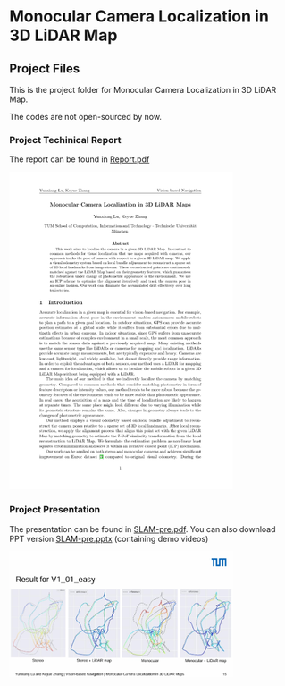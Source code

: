 # Monocular Camera Localization in 3D LiDAR Map




## Project Files
This is the project folder for Monocular Camera Localization in 3D LiDAR Map.

The codes are not open-sourced by now.


### Project Techinical Report
The report can be found in [Report.pdf](./Report_Monocular_Camera_Localization_in_3D_LiDAR_Maps.pdf)
<p align="left"><img src="./cover_png/report.png" width="400px"/></p>

### Project Presentation
The presentation can be found in [SLAM-pre.pdf](./SLAM-pre.pdf). You can also download PPT version [SLAM-pre.pptx](./SLAM-pre.pptx) (containing demo videos)
<p align="left"><img src="./cover_png/pre.png" width="400px"/></p>
